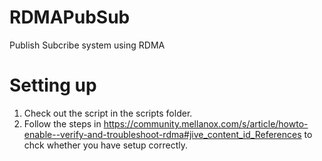 # RDMAPubSub
Publish Subcribe system using RDMA

# Setting up
1. Check out the script in the scripts folder.
2. Follow the steps in https://community.mellanox.com/s/article/howto-enable--verify-and-troubleshoot-rdma#jive_content_id_References to chck whether you have setup correctly.
